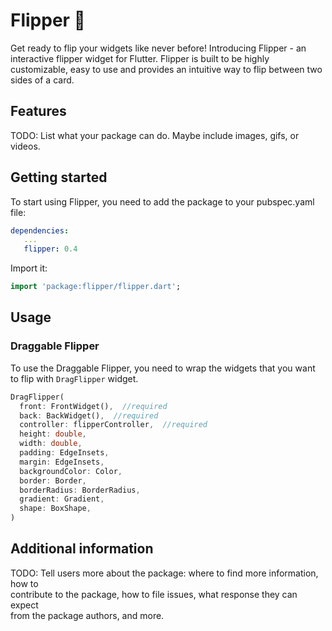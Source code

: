 
# Flipper 🎡

Get ready to flip your widgets like never before!   Introducing Flipper - an interactive flipper widget for Flutter. Flipper is built to be highly customizable, easy to use and provides an intuitive way to flip between two sides of a card.

## Features

TODO: List what your package can do. Maybe include images, gifs, or videos.

## Getting started

To start using Flipper, you need to add the package to your pubspec.yaml file:

```yaml  
dependencies:  
   ...
   flipper: 0.4
```  
Import it:
```dart  
import 'package:flipper/flipper.dart';
```  

## Usage

### Draggable Flipper
To use the Draggable Flipper, you need to wrap the widgets that you want to flip with `DragFlipper` widget.

```dart  
DragFlipper(  
  front: FrontWidget(),  //required
  back: BackWidget(),  //required
  controller: flipperController,  //required
  height: double,  
  width: double,  
  padding: EdgeInsets,  
  margin: EdgeInsets,  
  backgroundColor: Color,  
  border: Border,  
  borderRadius: BorderRadius,  
  gradient: Gradient,  
  shape: BoxShape,  
)  
```  

## Additional information

TODO: Tell users more about the package: where to find more information, how to  
contribute to the package, how to file issues, what response they can expect  
from the package authors, and more.
